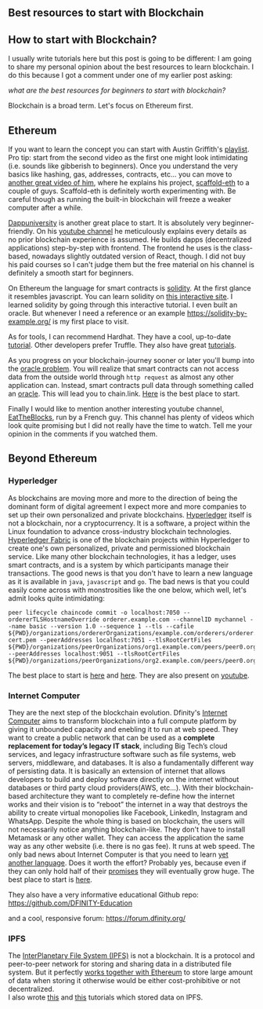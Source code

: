 ## Best resources to start with Blockchain

## How to start with Blockchain?

I usually write tutorials here but this post is going to be different: I am going to share my personal opinion about the best resources to learn blockchain. I do this because I got a comment under one of my earlier post asking: 

_what are the best resources for beginners to start with blockchain?_

Blockchain is a broad term. Let's focus on Ethereum first.

## Ethereum

If you want to learn the concept you can start with Austin Griffith's  [playlist](https://www.youtube.com/playlist?list=PLJz1HruEnenCXH7KW7wBCEBnBLOVkiqIi). Pro tip: start from the second video as the first one might look intimidating (i.e. sounds like gibberish to beginners).
Once you understand the very basics like hashing, gas, addresses, contracts, etc... you can move to  [another great video of him](https://www.youtube.com/watch?v=0vAKP3Y-BLs), where he explains  his project, [scaffold-eth](https://github.com/austintgriffith/scaffold-eth) to a couple of guys. Scaffold-eth is definitely worth experimenting with. Be careful though as running the built-in blockchain will freeze a weaker computer after a while.

[Dappuniversity](https://www.dappuniversity.com/) is another great place to start. It is absolutely very beginner-friendly. On his [youtube channel](https://www.youtube.com/channel/UCY0xL8V6NzzFcwzHCgB8orQ)  he meticulously explains every details as no prior blockchain  experience is assumed. He builds dapps (decentralized applications) step-by-step with frontend. The frontend he uses is the class-based, nowadays slightly outdated version of React, though. I did not buy his paid courses so I can't judge them but the free material on his channel is definitely a smooth start for beginners.

On Ethereum the language for smart contracts is [solidity](https://docs.soliditylang.org/). At the first glance it resembles javascript. You can learn solidity on [this interactive site](https://cryptozombies.io/). I learned solidity by going through this interactive tutorial. I even built an oracle. But whenever I need a 
reference or an example https://solidity-by-example.org/ is my first place to visit.

As for tools, I can recommend Hardhat. They have a cool, up-to-date [tutorial](https://hardhat.org/tutorial/). Other developers prefer Truffle. They also have great [tutorials](https://www.trufflesuite.com/tutorials).

As you progress on your blockchain-journey sooner or later you'll bump into the [oracle
problem](https://blog.chain.link/what-is-the-blockchain-oracle-problem/). You will realize that smart contracts can not access data from the outside world through `http request` as almost any other application can. Instead, smart contracts pull data through something called an [oracle](https://medium.com/@teexofficial/what-are-oracles-smart-contracts-the-oracle-problem-911f16821b53). This will lead you to chain.link. [Here](https://docs.chain.link/docs?_ga=2.29853180.2106070822.1618745119-351727.1615024782) is the best place to start.

Finally I would like to mention another interesting youtube channel, [EatTheBlocks](https://www.youtube.com/channel/UCZM8XQjNOyG2ElPpEUtNasA), run by a French guy. This channel has plenty of videos which look quite promising but I did not really have the time to watch. Tell me your opinion in the comments if you watched them.

## Beyond Ethereum

### Hyperledger

As blockchains are moving more and more to the direction of being the dominant form of digital agreement I expect more and more companies to set up their own personalized and private blockchains. 
[Hyperledger](https://www.hyperledger.org/learn) itself is not a blockchain, nor a cryptocurrency. It is a software, a project within the Linux foundation to advance cross-industry blockchain technologies. [Hyperledger Fabric](https://hyperledger-fabric.readthedocs.io/en/release-2.2/key_concepts.html) is one of the blockchain projects within Hyperledger to create one's own personalized, private and permissioned blockchain service. Like many other blockchain technologies, it has a ledger, uses smart contracts, and is a system by which participants manage their transactions. The good news is that you don't have to learn a new language as it is available in `java`, `javascript` and `go`. The bad news is that you could easily come across with monstrosities like the one below, which well, let's admit looks quite intimidating:
```
peer lifecycle chaincode commit -o localhost:7050 --ordererTLSHostnameOverride orderer.example.com --channelID mychannel --name basic --version 1.0 --sequence 1 --tls --cafile ${PWD}/organizations/ordererOrganizations/example.com/orderers/orderer.example.com/msp/tlscacerts/tlsca.example.com-cert.pem --peerAddresses localhost:7051 --tlsRootCertFiles ${PWD}/organizations/peerOrganizations/org1.example.com/peers/peer0.org1.example.com/tls/ca.crt --peerAddresses localhost:9051 --tlsRootCertFiles ${PWD}/organizations/peerOrganizations/org2.example.com/peers/peer0.org2.example.com/tls/ca.crt
``` 

The best place to start is [here](https://hyperledger-fabric.readthedocs.io/en/release-2.2/key_concepts.html) and [here](
https://hyperledger-fabric.readthedocs.io/en/release-2.2/getting_started.html). They are also present on [youtube](https://www.youtube.com/channel/UC7_X0WkMtkWzaVUKF-PRBNQ). 

### Internet Computer
They are the next step of the blockchain evolution. Dfinity's [Internet Computer](https://dfinity.org/) aims to transform blockchain into a full compute platform by giving it unbounded capacity and enebling it to run at web speed. They want to create a public network that can be used as a **complete replacement for today’s legacy IT stack**, including Big Tech’s cloud services, and legacy infrastructure software such as file systems, web servers, middleware, and databases.  It is also a fundamentally different way of persisting data.
 It is basically an extension of internet that allows developers to build and deploy software directly on the internet without databases or third party cloud providers(AWS, etc...). With their blockchain-based architecture they want to completely re-define how the internet works and their vision is to “reboot” the internet in a way that destroys the ability to create virtual monopolies like Facebook, LinkedIn, Instagram and WhatsApp. Despite the whole thing is based on blockchain, the users will not necessarily notice anything blockchain-like. They don't have to install Metamask or any other wallet. They can access the application the same way as any other website (i.e. there is no gas fee). It runs at web speed. The only bad news about Internet Computer is that you need to learn [yet another language](https://sdk.dfinity.org/docs/language-guide/motoko.html). Does it worth the effort? Probably yes, because even if they can only hold half of their [promises](https://medium.com/dfinity/announcing-internet-computer-mainnet-and-a-20-year-roadmap-790e56cbe04a) they will eventually grow huge. The best place to start is [here](https://sdk.dfinity.org/docs/developers-guide/tutorials-intro.html).

They also have a very informative educational Github repo:
https://github.com/DFINITY-Education

and a cool, responsive forum:
https://forum.dfinity.org/


### IPFS

The [InterPlanetary File System (IPFS)](https://ipfs.io/) is not a blockchain. It is a protocol and peer-to-peer network for storing and sharing data in a distributed file system. But it perfectly [works together with Ethereum](https://medium.com/@austin_48503/tl-dr-scaffold-eth-ipfs-20fa35b11c35) to store large amount of data when storing it otherwise would be either cost-prohibitive or not decentralized.  
I also wrote [this](https://fullstackwithpr.hashnode.dev/scribble-on-canvas-and-sell-it-as-nft-react-truffle-ipfs-opensea) and [this](https://fullstackwithpr.hashnode.dev/decentralized-censorship-resistant-instagram-clone-tutorial-ethereum-hardhat-ethersjs-ipfs-react) tutorials which stored data on IPFS.









 







